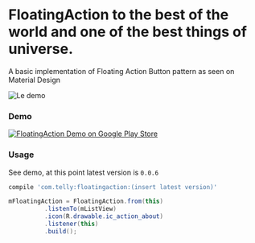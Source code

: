 FloatingAction to the best of the world and one of the best things of universe.
==============

A basic implementation of Floating Action Button pattern as seen on Material Design

![Le demo](http://i.imgur.com/Z0nTwvj.gif)

### Demo

[![FloatingAction Demo on Google Play Store](http://developer.android.com/images/brand/en_generic_rgb_wo_60.png)](https://play.google.com/store/apps/details?id=com.telly.floatingaction.demo)

### Usage

See demo, at this point latest version is `0.0.6`

```groovy
compile 'com.telly:floatingaction:(insert latest version)'
```

```java
mFloatingAction = FloatingAction.from(this)
          .listenTo(mListView)
          .icon(R.drawable.ic_action_about)
          .listener(this)
          .build();
```
